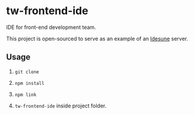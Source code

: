 
# tw-frontend-ide

IDE for front-end development team.

This project is open-sourced to serve as an example of an [Idesune](https://github.com/dtinth/idesune) server.


## Usage

1. `git clone`

2. `npm install`

3. `npm link`

4. `tw-frontend-ide` inside project folder.
